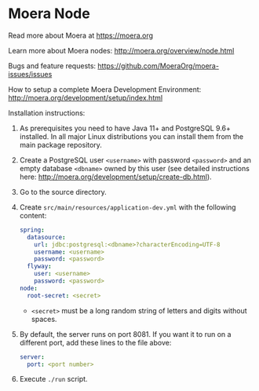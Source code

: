 # Moera Node

Read more about Moera at https://moera.org

Learn more about Moera nodes: http://moera.org/overview/node.html

Bugs and feature requests: https://github.com/MoeraOrg/moera-issues/issues

How to setup a complete Moera Development Environment:
http://moera.org/development/setup/index.html

Installation instructions:

1. As prerequisites you need to have Java 11+ and PostgreSQL 9.6+
   installed. In all major Linux distributions you can install them from
   the main package repository.
2. Create a PostgreSQL user `<username>` with password `<password>` and
   an empty database `<dbname>` owned by this user (see detailed
   instructions here:
   http://moera.org/development/setup/create-db.html).
3. Go to the source directory.
4. Create `src/main/resources/application-dev.yml` with the following
   content:
   
   ```yaml
   spring:
     datasource:
       url: jdbc:postgresql:<dbname>?characterEncoding=UTF-8
       username: <username>
       password: <password>
     flyway:
       user: <username>
       password: <password>
   node:
     root-secret: <secret>
   ```

   * `<secret>` must be a long random string of letters and digits
     without spaces.

5. By default, the server runs on port 8081. If you want it to run on a
   different port, add these lines to the file above:
    
   ```yaml
   server:
     port: <port number>
   ```
6. Execute `./run` script.
